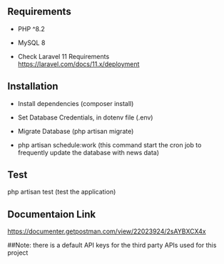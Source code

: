 ## Requirements

* PHP ^8.2
* MySQL 8

* Check Laravel 11 Requirements https://laravel.com/docs/11.x/deployment

## Installation

* Install dependencies (composer install)

* Set Database Credentials, in dotenv file (.env)

* Migrate Database (php artisan migrate)

* php artisan schedule:work (this command start the cron job to frequently update the database with news data)

## Test

php artisan test (test the application)

## Documentaion Link

https://documenter.getpostman.com/view/22023924/2sAYBXCX4x

##Note: there is a default API keys for the third party APIs used for this project
